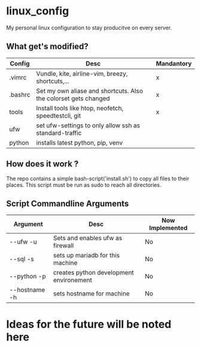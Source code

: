 # linux_config
My personal linux configuration to stay producitve on every server.

## What get's modified?

Config | Desc | Mandantory
--- | --- | ---
.vimrc | Vundle, kite, airline-vim, breezy, shortcuts,... | x
.bashrc | Set my own aliase and shortcuts. Also the colorset gets changed | x
tools | Install tools like htop, neofetch, speedtestcli, git | x
ufw | set ufw-settings to only allow ssh as standard-traffic |
python | installs latest python, pip, venv | 

## How does it work ?

The repo contains a simple bash-script('install.sh') to copy all files to their places. This script must be run as sudo to reach all directories.

## Script Commandline Arguments

Argument | Desc | Now Implemented
--- | --- | ---
--ufw -u | Sets and enables ufw as firewall | No
--sql -s | sets up mariadb for this machine | No
--python -p | creates python development environement | No
--hostname -h | sets hostname for machine | No

# Ideas for the future will be noted here
